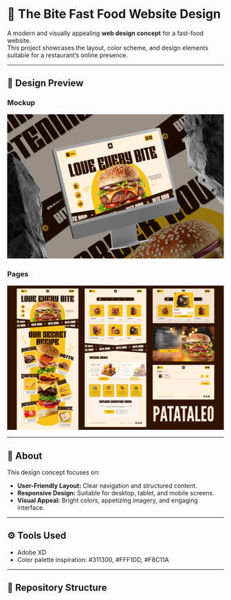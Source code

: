# 🍔 The Bite Fast Food Website Design

A modern and visually appealing **web design concept** for a fast-food website.  
This project showcases the layout, color scheme, and design elements suitable for a restaurant’s online presence.

---

## 🎨 Design Preview

### Mockup
![Mockup Design](images/1.png)

### Pages
![Menu Design](images/2.png)

---

## 📝 About
This design concept focuses on:  
- **User-Friendly Layout:** Clear navigation and structured content.  
- **Responsive Design:** Suitable for desktop, tablet, and mobile screens.  
- **Visual Appeal:** Bright colors, appetizing imagery, and engaging interface.

---

## ⚙️ Tools Used
- Adobe XD
- Color palette inspiration: #311300, #FFF1DD, #F8C11A

---

## 📂 Repository Structure

